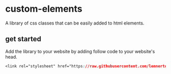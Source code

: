 # custom-elements
A library of css classes that can be easily added to html elements.

## get started
Add the library to your website by adding follow code to your website's head.
```css
<link rel="stylesheet" href="https://raw.githubusercontent.com/lennertderyck/custom-elements/master/elements.css">
```
